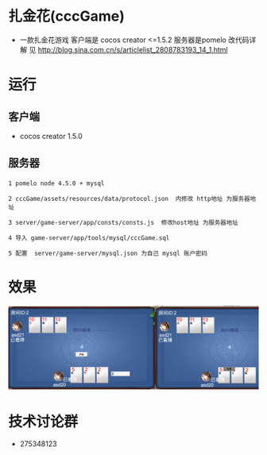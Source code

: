 # 扎金花(cccGame)
*   一款扎金花游戏  客户端是 cocos creator <=1.5.2  服务器是pomelo
    改代码详解 见 http://blog.sina.com.cn/s/articlelist_2808783193_14_1.html

# 运行

## 客户端
*   cocos creator 1.5.0

## 服务器
`1 pomelo node 4.5.0 + mysql`

`2 cccGame/assets/resources/data/protocol.json  内修改 http地址 为服务器地址`

`3 server/game-server/app/consts/consts.js  修改host地址 为服务器地址`

`4 导入 game-server/app/tools/mysql/cccGame.sql`

`5 配置  server/game-server/mysql.json 为自己 mysql 账户密码`

# 效果
![](shotscreens/1.png)

#   技术讨论群
*   275348123


